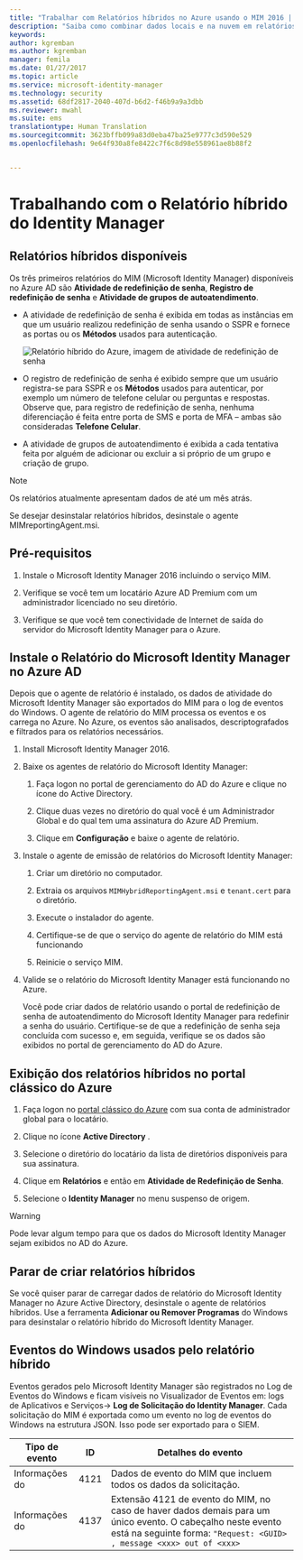 ```yaml
---
title: "Trabalhar com Relatórios híbridos no Azure usando o MIM 2016 | Microsoft Docs"
description: "Saiba como combinar dados locais e na nuvem em relatórios de híbridos no Azure e como gerenciar e exibir esses relatórios."
keywords: 
author: kgremban
ms.author: kgremban
manager: femila
ms.date: 01/27/2017
ms.topic: article
ms.service: microsoft-identity-manager
ms.technology: security
ms.assetid: 68df2817-2040-407d-b6d2-f46b9a9a3dbb
ms.reviewer: mwahl
ms.suite: ems
translationtype: Human Translation
ms.sourcegitcommit: 3623bffb099a83d0eba47ba25e9777c3d590e529
ms.openlocfilehash: 9e64f930a8fe8422c7f6c8d98e558961ae8b88f2


---
```


# <a name="working-with-identity-manager-hybrid-reporting"></a>Trabalhando com o Relatório híbrido do Identity Manager

## <a name="available-hybrid-reports"></a>Relatórios híbridos disponíveis
Os três primeiros relatórios do MIM (Microsoft Identity Manager) disponíveis no Azure AD são **Atividade de redefinição de senha**, **Registro de redefinição de senha** e **Atividade de grupos de autoatendimento**.

-   A atividade de redefinição de senha é exibida em todas as instâncias em que um usuário realizou redefinição de senha usando o SSPR e fornece as portas ou os **Métodos** usados para autenticação.

    ![Relatório híbrido do Azure, imagem de atividade de redefinição de senha](media/MIM-Hybrid-passwordreset.jpg)

-   O registro de redefinição de senha é exibido sempre que um usuário registra-se para SSPR e os **Métodos** usados para autenticar, por exemplo um número de telefone celular ou perguntas e respostas.
    Observe que, para registro de redefinição de senha, nenhuma diferenciação é feita entre porta de SMS e porta de MFA – ambas são consideradas **Telefone Celular**.

-   A atividade de grupos de autoatendimento é exibida a cada tentativa feita por alguém de adicionar ou excluir a si próprio de um grupo e criação de grupo.

> [!NOTE]
> Os relatórios atualmente apresentam dados de até um mês atrás.
>
> Se desejar desinstalar relatórios híbridos, desinstale o agente MIMreportingAgent.msi.

## <a name="prerequisites"></a>Pré-requisitos

1.  Instale o Microsoft Identity Manager 2016 incluindo o serviço MIM.

2.  Verifique se você tem um locatário Azure AD Premium com um administrador licenciado no seu diretório.

3.  Verifique se que você tem conectividade de Internet de saída do servidor do Microsoft Identity Manager para o Azure.

## <a name="install-microsoft-identity-manager-reporting-in-azure-ad"></a>Instale o Relatório do Microsoft Identity Manager no Azure AD
Depois que o agente de relatório é instalado, os dados de atividade do Microsoft Identity Manager são exportados do MIM para o log de eventos do Windows. O agente de relatório do MIM processa os eventos e os carrega no Azure. No Azure, os eventos são analisados, descriptografados e filtrados para os relatórios necessários.

1.  Install Microsoft Identity Manager 2016.

2.  Baixe os agentes de relatório do Microsoft Identity Manager:

    1.  Faça logon no portal de gerenciamento do AD do Azure e clique no ícone do Active Directory.

    2.  Clique duas vezes no diretório do qual você é um Administrador Global e do qual tem uma assinatura do Azure AD Premium.

    3.  Clique em **Configuração** e baixe o agente de relatório.

3.  Instale o agente de emissão de relatórios do Microsoft Identity Manager:

    1.  Criar um diretório no computador.

    2.  Extraia os arquivos `MIMHybridReportingAgent.msi` e `tenant.cert` para o diretório.

    3.  Execute o instalador do agente.

    4.  Certifique-se de que o serviço do agente de relatório do MIM está funcionando

    5.  Reinicie o serviço MIM.

4.  Valide se o relatório do Microsoft Identity Manager está funcionando no Azure.

    Você pode criar dados de relatório usando o portal de redefinição de senha de autoatendimento do Microsoft Identity Manager para redefinir a senha do usuário. Certifique-se de que a redefinição de senha seja concluída com sucesso e, em seguida, verifique se os dados são exibidos no portal de gerenciamento do AD do Azure.

## <a name="view-hybrid-reports-in-the-azure-classic-portal"></a>Exibição dos relatórios híbridos no portal clássico do Azure

1.  Faça logon no [portal clássico do Azure](https://manage.windowsazure.com/) com sua conta de administrador global para o locatário.

2.  Clique no ícone **Active Directory** .

3.  Selecione o diretório do locatário da lista de diretórios disponíveis para sua assinatura.

4.  Clique em **Relatórios** e então em **Atividade de Redefinição de Senha**.

5.  Selecione o **Identity Manager** no menu suspenso de origem.

> [!WARNING]
> Pode levar algum tempo para que os dados do Microsoft Identity Manager sejam exibidos no AD do Azure.

## <a name="stop-creating-hybrid-reports"></a>Parar de criar relatórios híbridos
Se você quiser parar de carregar dados de relatório do Microsoft Identity Manager no Azure Active Directory, desinstale o agente de relatórios híbridos. Use a ferramenta **Adicionar ou Remover Programas** do Windows para desinstalar o relatório híbrido do Microsoft Identity Manager.

## <a name="windows-events-used-for-hybrid-reporting"></a>Eventos do Windows usados pelo relatório híbrido
Eventos gerados pelo Microsoft Identity Manager são registrados no Log de Eventos do Windows e ficam visíveis no Visualizador de Eventos em: logs de Aplicativos e Serviços-&gt; **Log de Solicitação do Identity Manager**. Cada solicitação do MIM é exportada como um evento no log de eventos do Windows na estrutura JSON. Isso pode ser exportado para o SIEM.

|Tipo de evento|ID|Detalhes do evento|
|--------------|------|-----------------|
|Informações do|4121|Dados de evento do MIM que incluem todos os dados da solicitação.|
|Informações do|4137|Extensão 4121 de evento do MIM, no caso de haver dados demais para um único evento. O cabeçalho neste evento está na seguinte forma: `"Request: <GUID> , message <xxx> out of <xxx>`|



<!--HONumber=Jan17_HO4-->


